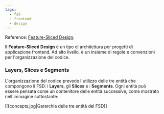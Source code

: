 ```yaml
---
tags:
  - fsd
  - frontend
  - design
---
```

Reference: [Feature-Sliced Design](https://feature-sliced.design/).

Il **Feature-Sliced Design** è un tipo di architettura per progetti di applicazione frontend. Ad alto livello, è un insieme di regole e convenzioni per l'organizzazione del codice.

### Layers, Slices e Segments

L'organizzazione del codice prevede l'utilizzo delle tre entità che compongono il FSD: i **Layers**, gli **Slices** e i **Segments**. Ogni entità può essere pensata come un contenitore delle entità successive, come mostrato nell'immagine sottostante:

![[concepts.jpg|Gerarchia delle tre entità del FSD]]